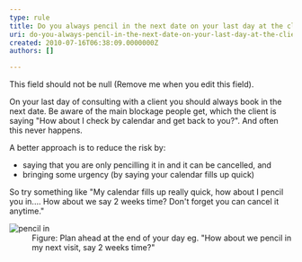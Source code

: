 ```yaml
---
type: rule
title: Do you always pencil in the next date on your last day at the client?
uri: do-you-always-pencil-in-the-next-date-on-your-last-day-at-the-client
created: 2010-07-16T06:38:09.0000000Z
authors: []

---
```




<span class='intro'> This field should not be null (Remove me when you edit this field). </span>


  <p>On your last day of consulting with a client you should always book in the next date. Be aware of the main blockage people get, which the client is saying &quot;How about I check by calendar and get back to you?&quot;. And often this never happens. </p>
A better approach is to reduce the risk by&#58;
<ul>
    <li>saying that you are only pencilling it in and it can be cancelled, and </li>
    <li>bringing some urgency (by saying your calendar fills up quick) </li>
</ul>
<p>So try something like &quot;My calendar fills up really quick, how about I pencil you in.... How about we say 2 weeks time? Don't forget you can cancel it anytime.&quot; </p>
<dl class="goodImage">
    <dt><img alt="pencil in" src="http&#58;//www.ssw.com.au/ssw/Standards/Rules/Images/PencilIn.JPG" /> </dt>
    <dd>Figure&#58; Plan ahead at the end of your day eg. &quot;How about we pencil in my next visit, say 2 weeks time?&quot; </dd>
</dl>



